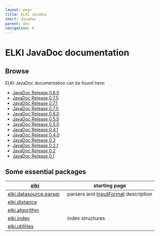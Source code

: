 ```yaml
---
layout: page
title: ELKI JavaDoc
short: JavaDoc
parent: dev
navigation: 0
---
```



ELKI JavaDoc documentation
==========================

Browse
------

ELKI JavaDoc documentation can be found here:

-   [JavaDoc Release 0.8.0](/releases/release0.8.0/javadoc/index.html)
-   [JavaDoc Release 0.7.5](/releases/release0.7.5/javadoc/index.html)
-   [JavaDoc Release 0.7.1](/releases/release0.7.1/doc/index.html)
-   [JavaDoc Release 0.7.0](/releases/release0.7.0/doc/index.html)
-   [JavaDoc Release 0.6.0](http://elki.dbs.ifi.lmu.de/releases/release0.6.0/doc/index.html)
-   [JavaDoc Release 0.5.5](http://elki.dbs.ifi.lmu.de/releases/release0.5.5/doc/index.html)
-   [JavaDoc Release 0.5.0](http://elki.dbs.ifi.lmu.de/releases/release0.5.0/doc/index.html)
-   [JavaDoc Release 0.4.1](http://elki.dbs.ifi.lmu.de/releases/release0.4.1/doc/index.html)
-   [JavaDoc Release 0.4.0](http://elki.dbs.ifi.lmu.de/releases/release0.4.0/doc/index.html)
-   [JavaDoc Release 0.3](http://elki.dbs.ifi.lmu.de/releases/release0.3/doc/index.html)
-   [JavaDoc Release 0.2.1](http://elki.dbs.ifi.lmu.de/releases/release0.2.1/doc/index.html)
-   [JavaDoc Release 0.2](http://elki.dbs.ifi.lmu.de/releases/release0.2/doc/index.html)
-   [JavaDoc Release 0.1](http://elki.dbs.ifi.lmu.de/releases/release0.1/doc/index.html)

Some essential packages
-----------------------

| [elki](/releases/current/javadoc/elki/package-summary.html)                                     | starting page                                        |
|-----------------------------------------------------------------------------------------------------------|------------------------------------------------------|
| [elki.datasource.parser](/releases/current/javadoc/elki/datasource/parser/package-summary.html) &nbsp; | parsers and [InputFormat](/howto/inputformat) description |
| [elki.distance](/releases/current/javadoc/elki/distance/package-summary.html)                   |                                                      |
| [elki.algorithm](/releases/current/javadoc/elki/algorithm/package-summary.html)                 |                                                      |
| [elki.index](/releases/current/javadoc/elki/index/package-summary.html)                         | index structures                                     |
| [elki.utilities](/releases/current/javadoc/elki/utilities/package-summary.html)                 |                                                      |


